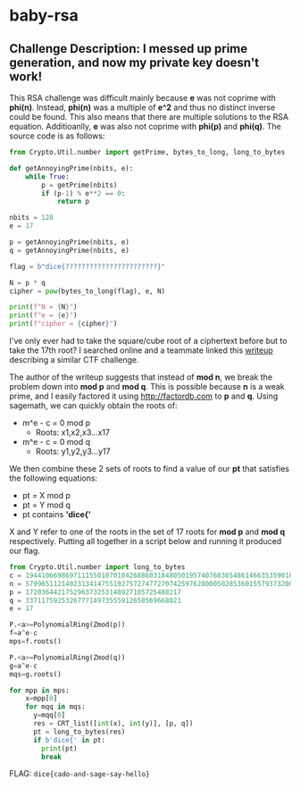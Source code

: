 # baby-rsa

## Challenge Description: I messed up prime generation, and now my private key doesn't work!

This RSA challenge was difficult mainly because **e** was not coprime with **phi(n)**. Instead, **phi(n)** was a multiple of **e^2** and thus no distinct inverse could be found. This also means that there are multiple solutions to the RSA equation. Additioanlly, **e** was also not coprime with **phi(p)** and **phi(q)**. The source code is as follows: 

```python
from Crypto.Util.number import getPrime, bytes_to_long, long_to_bytes

def getAnnoyingPrime(nbits, e):
    while True:
        p = getPrime(nbits)
        if (p-1) % e**2 == 0:
            return p

nbits = 128
e = 17

p = getAnnoyingPrime(nbits, e)
q = getAnnoyingPrime(nbits, e)

flag = b"dice{???????????????????????}"

N = p * q
cipher = pow(bytes_to_long(flag), e, N)

print(f"N = {N}")
print(f"e = {e}")
print(f"cipher = {cipher}")
```

I've only ever had to take the square/cube root of a ciphertext before but to take the 17th root? I searched online and a teammate linked this [writeup](https://blog.soreatu.com/posts/intended-solution-to-crypto-problems-in-nctf-2019/#easyrsa909pt-2solvers) describing a similar CTF challenge.

The author of the writeup suggests that instead of **mod n**, we break the problem down into **mod p** and **mod q**. This is possible because **n** is a weak prime, and I easily factored it using http://factordb.com to **p** and **q**. Using sagemath, we can quickly obtain the roots of:

* m^e - c = 0 mod p 
  * Roots: x1,x2,x3...x17
* m^e - c = 0 mod q
  * Roots: y1,y2,y3...y17

We then combine these 2 sets of roots to find a value of our **pt** that satisfies the following equations: 

* pt = X mod p
* pt = Y mod q
* pt contains **'dice{'**

X and Y refer to one of the roots in the set of 17 roots for **mod p** and **mod q** respectively. Putting all together in a script below and running it produced our flag. 

```python
from Crypto.Util.number import long_to_bytes
c = 19441066986971115501070184268860318480501957407683654861466353590162062492971
n = 57996511214023134147551927572747727074259762800050285360155793732008227782157
p = 172036442175296373253148927105725488217
q = 337117592532677714973555912658569668821
e = 17

P.<a>=PolynomialRing(Zmod(p))
f=a^e-c
mps=f.roots()

P.<a>=PolynomialRing(Zmod(q))
g=a^e-c
mqs=g.roots()

for mpp in mps:
    x=mpp[0]
    for mqq in mqs:
      y=mqq[0]
      res = CRT_list([int(x), int(y)], [p, q])
      pt = long_to_bytes(res)
      if b'dice{' in pt:
        print(pt)
        break
```

FLAG: `dice{cado-and-sage-say-hello}`
